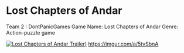 # Lost Chapters of Andar
Team 2 : DontPanicGames 
Game Name: Lost Chapters of Andar
Genre: Action-puzzle game

[![Lost Chapters of Andar Trailer](https://imgur.com/a/5tvSbnA))](https://www.youtube.com/watch?v=uDgu1LOzbvE&t=2s "Lost Chapters of Andar Trailer")
https://imgur.com/a/5tvSbnA
